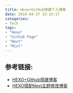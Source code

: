 ```yaml
---
title: Hexo+GitHub搭建个人博客
date: 2019-04-27 15:33:17
categories:
- Tech
tags:
- "Hexo"
- "Github Page"
- "Next"
- "Mist"
---
```


## 参考链接:
- [HEXO+Github搭建博客](http://blog.codesfile.com/2017/12/16/HEXO+Github搭建博客)
- [HEXO搭配Next主题修改博客](http://blog.codesfile.com/2017/12/16/HEXO%E6%90%AD%E9%85%8DNext%E4%B8%BB%E9%A2%98%E4%BF%AE%E6%94%B9%E5%8D%9A%E5%AE%A2/)
